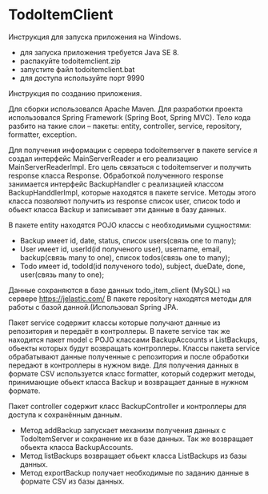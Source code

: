 # TodoItemClient
Инструкция для запуска приложения на Windows.
- для запуска приложения требуется Java SE 8.
- распакуйте todoitemclient.zip
- запустите файл todoitemclient.bat
- для доступа используйте порт 9990

Инструкция по созданию приложения.

Для сборки использовался Apache Maven.
Для разработки проекта использовался Spring Framework (Spring Boot, Spring MVC).
Тело кода разбито на такие слои – пакеты: entity, controller, service, repository, formatter, exception.

Для получения информации с сервера todoitemserver в пакете service
я создал интерфейс MainServerReader и его реализацию MainServerReaderImpl. 
Его цель связаться с todoitemserver и получить response класса Response.
Обработкой полученного response занимается интерфейс BackupHandler с реализацией 
классом BackupHanddlerImpl, которые находятся в пакете service. 
Методы этого класса позволяют получить из response список user, 
список todo и обьект класса Backup и записывает эти данные в базу данных.

В пакете entity находятся POJO классы с необходимыми сущностями:
- Backup имеет id, date, status, список users(связь one to many);
- User имеет id, userId(id полученого user), username, email, backup(связь many to one), список todos(связь one to many);
- Todo имеет id, todoId(id полученого todo), subject, dueDate, done, user(связь many to one);

Данные сохраняются в базе данных todo_item_client (MySQL) на сервере https://jelastic.com/
В пакете repository находятся методы для работы с базой данной.(Использовал Spring JPA.

Пакет service содержит классы которые получают данные из репозитория и передаёт в контроллеры. 
В пакете service так же находится пакет model c POJO классами BackupAccounts и ListBackups, 
обьекты которых будут возвращать контроллеры. Классы пакета service обрабатывают данные 
полученные с репозитория и после обработки передают в контроллеры в нужном виде.
Для получения данных в формате CSV используется класс formatter, который содержит методы,
принимающие обьект класса Backup и возвращает данные в нужном формате.

Пакет controller содержит класс BackupController и контроллеры для доступа к сохранённым данным.
- Метод addBackup запускает механизм получения данных с TodoItemServer и сохранение их в базе данных. 
  Так же возвращает обьекта класса BackupAccounts.
-  Метод listBackups возвращает обьект класса ListBackups из базы данных.
-  Метод exportBackup получает необходимые по заданию данные в формате CSV из базы данных.
